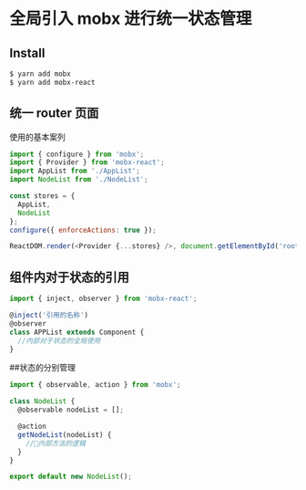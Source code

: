 # 全局引入 mobx 进行统一状态管理

## Install

```bash
$ yarn add mobx
$ yarn add mobx-react
```

## 统一 router 页面

使用的基本案列

```js
import { configure } from 'mobx';
import { Provider } from 'mobx-react';
import AppList from './AppList';
import NodeList from './NodeList';

const stores = {
  AppList,
  NodeList
};
configure({ enforceActions: true });

ReactDOM.render(<Provider {...stores} />, document.getElementById('root'));
```

## 组件内对于状态的引用

```js
import { inject, observer } from 'mobx-react';

@inject('引用的名称')
@observer
class APPList extends Component {
  //内部对于状态的全局使用
}
```

##状态的分别管理

```js
import { observable, action } from 'mobx';

class NodeList {
  @observable nodeList = [];

  @action
  getNodeList(nodeList) {
    //内部方法的逻辑
  }
}

export default new NodeList();
```

